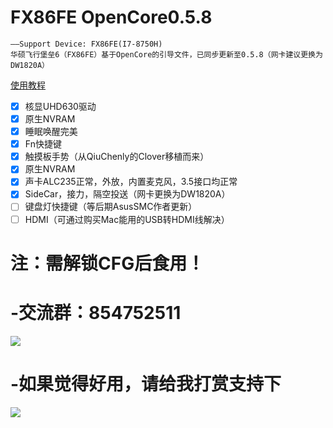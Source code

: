 #   FX86FE OpenCore0.5.8
    ——Support Device: FX86FE(I7-8750H)
    华硕飞行堡垒6（FX86FE）基于OpenCore的引导文件，已同步更新至0.5.8（网卡建议更换为DW1820A）
   [使用教程](https://github.com/EricCui2333/FX86FE-OpenCore-0.5.5/blob/master/零基础教程.PDF)	

- [x] 核显UHD630驱动
- [x] 原生NVRAM
- [x] 睡眠唤醒完美
- [x] Fn快捷键
- [x] 触摸板手势（从QiuChenly的Clover移植而来）
- [x] 原生NVRAM
- [x] 声卡ALC235正常，外放，内置麦克风，3.5接口均正常
- [x] SideCar，接力，隔空投送（网卡更换为DW1820A）
- [ ] 键盘灯快捷键（等后期AsusSMC作者更新）
- [ ] HDMI（可通过购买Mac能用的USB转HDMI线解决）

#   注：需解锁CFG后食用！
#   -交流群：854752511
![](https://github.com/EricCui2333/FX86FE-OpenCore-0.5.5/blob/master/854752511.jpg)
#   -如果觉得好用，请给我打赏支持下
![](https://github.com/EricCui2333/FX86FE-OpenCore-0.5.5/blob/master/打赏.jpg)
